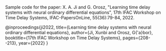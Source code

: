 Sample code for the paper:
X. A. Ji and G. Orosz, "Learning time delay systems with neural ordinary differential equations", 17th IFAC Workshop on Time Delay Systems, IFAC-PapersOnLine, 55(36):79-84, 2022.

@inproceedings{ji2022,
  title={Learning time delay systems with neural ordinary differential equations},
  author={Ji, Xunbi and Orosz, G{\'a}bor},
  booktitle={17th IFAC Workshop on Time Delay Systems},
  pages={208--213},
  year={2022}
}
